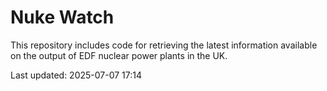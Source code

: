 # Nuke Watch

This repository includes code for retrieving the latest information available on the output of EDF nuclear power plants in the UK.

Last updated: 2025-07-07 17:14